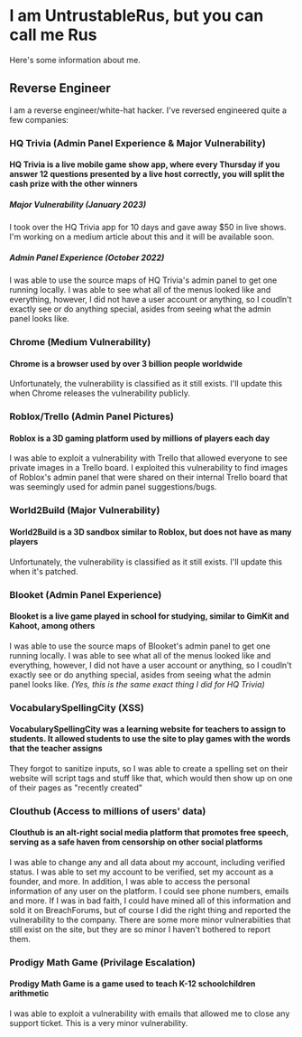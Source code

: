 # I am UntrustableRus, but you can call me Rus

Here's some information about me.

## Reverse Engineer

I am a reverse engineer/white-hat hacker. I've reversed engineered quite a few companies:

### HQ Trivia (Admin Panel Experience & Major Vulnerability)

#### HQ Trivia is a live mobile game show app, where every Thursday if you answer 12 questions presented by a live host correctly, you will split the cash prize with the other winners

##### Major Vulnerability (January 2023)

I took over the HQ Trivia app for 10 days and gave away $50 in live shows. I'm working on a medium article about this and it will be available soon.

##### Admin Panel Experience (October 2022)

I was able to use the source maps of HQ Trivia's admin panel to get one running locally. I was able to see what all of the menus looked like and everything, however, I did not have a user account or anything, so I coudln't exactly see or do anything special, asides from seeing what the admin panel looks like.

### Chrome (Medium Vulnerability)

#### Chrome is a browser used by over 3 billion people worldwide

Unfortunately, the vulnerability is classified as it still exists. I'll update this when Chrome releases the vulnerability publicly.

### Roblox/Trello (Admin Panel Pictures)

#### Roblox is a 3D gaming platform used by millions of players each day

I was able to exploit a vulnerability with Trello that allowed everyone to see private images in a Trello board. I exploited this vulnerability to find images of Roblox's admin panel that were shared on their internal Trello board that was seemingly used for admin panel suggestions/bugs.

### World2Build (Major Vulnerability)

#### World2Build is a 3D sandbox similar to Roblox, but does not have as many players

Unfortunately, the vulnerability is classified as it still exists. I'll update this when it's patched.

### Blooket (Admin Panel Experience)

#### Blooket is a live game played in school for studying, similar to GimKit and Kahoot, among others

I was able to use the source maps of Blooket's admin panel to get one running locally. I was able to see what all of the menus looked like and everything, however, I did not have a user account or anything, so I coudln't exactly see or do anything special, asides from seeing what the admin panel looks like. *(Yes, this is the same exact thing I did for HQ Trivia)*

### VocabularySpellingCity (XSS)

#### VocabularySpellingCity was a learning website for teachers to assign to students. It allowed students to use the site to play games with the words that the teacher assigns

They forgot to sanitize inputs, so I was able to create a spelling set on their website will script tags and stuff like that, which would then show up on one of their pages as "recently created"

### Clouthub (Access to millions of users' data)

#### Clouthub is an alt-right social media platform that promotes free speech, serving as a safe haven from censorship on other social platforms

I was able to change any and all data about my account, including verified status. I was able to set my account to be verified, set my account as a founder, and more. In addition, I was able to access the personal information of any user on the platform. I could see phone numbers, emails and more. If I was in bad faith, I could have mined all of this information and sold it on BreachForums, but of course I did the right thing and reported the vulnerability to the company. There are some more minor vulnerabiities that still exist on the site, but they are so minor I haven't bothered to report them.

### Prodigy Math Game (Privilage Escalation)

#### Prodigy Math Game is a game used to teach K-12 schoolchildren arithmetic

I was able to exploit a vulnerability with emails that allowed me to close any support ticket. This is a very minor vulnerability.
